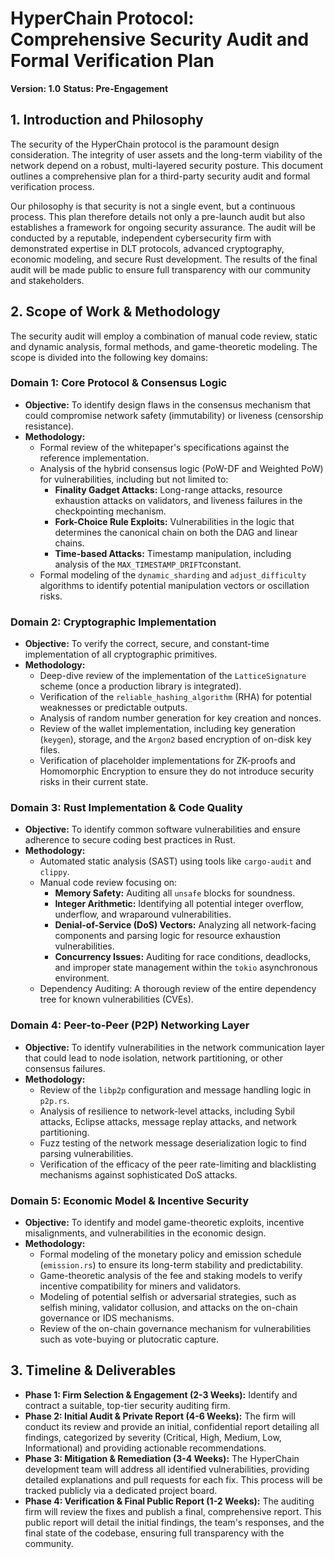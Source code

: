 # **HyperChain Protocol: Comprehensive Security Audit and Formal Verification Plan**

**Version: 1.0** **Status: Pre-Engagement**

## **1\. Introduction and Philosophy**

The security of the HyperChain protocol is the paramount design consideration. The integrity of user assets and the long-term viability of the network depend on a robust, multi-layered security posture. This document outlines a comprehensive plan for a third-party security audit and formal verification process.

Our philosophy is that security is not a single event, but a continuous process. This plan therefore details not only a pre-launch audit but also establishes a framework for ongoing security assurance. The audit will be conducted by a reputable, independent cybersecurity firm with demonstrated expertise in DLT protocols, advanced cryptography, economic modeling, and secure Rust development. The results of the final audit will be made public to ensure full transparency with our community and stakeholders.

## **2\. Scope of Work & Methodology**

The security audit will employ a combination of manual code review, static and dynamic analysis, formal methods, and game-theoretic modeling. The scope is divided into the following key domains:

### **Domain 1: Core Protocol & Consensus Logic**

* **Objective:** To identify design flaws in the consensus mechanism that could compromise network safety (immutability) or liveness (censorship resistance).  
* **Methodology:**  
  * Formal review of the whitepaper's specifications against the reference implementation.  
  * Analysis of the hybrid consensus logic (PoW-DF and Weighted PoW) for vulnerabilities, including but not limited to:  
    * **Finality Gadget Attacks:** Long-range attacks, resource exhaustion attacks on validators, and liveness failures in the checkpointing mechanism.  
    * **Fork-Choice Rule Exploits:** Vulnerabilities in the logic that determines the canonical chain on both the DAG and linear chains.  
    * **Time-based Attacks:** Timestamp manipulation, including analysis of the `MAX_TIMESTAMP_DRIFT`constant.  
  * Formal modeling of the `dynamic_sharding` and `adjust_difficulty` algorithms to identify potential manipulation vectors or oscillation risks.

### **Domain 2: Cryptographic Implementation**

* **Objective:** To verify the correct, secure, and constant-time implementation of all cryptographic primitives.  
* **Methodology:**  
  * Deep-dive review of the implementation of the `LatticeSignature` scheme (once a production library is integrated).  
  * Verification of the `reliable_hashing_algorithm` (RHA) for potential weaknesses or predictable outputs.  
  * Analysis of random number generation for key creation and nonces.  
  * Review of the wallet implementation, including key generation (`keygen`), storage, and the `Argon2` based encryption of on-disk key files.  
  * Verification of placeholder implementations for ZK-proofs and Homomorphic Encryption to ensure they do not introduce security risks in their current state.

### **Domain 3: Rust Implementation & Code Quality**

* **Objective:** To identify common software vulnerabilities and ensure adherence to secure coding best practices in Rust.  
* **Methodology:**  
  * Automated static analysis (SAST) using tools like `cargo-audit` and `clippy`.  
  * Manual code review focusing on:  
    * **Memory Safety:** Auditing all `unsafe` blocks for soundness.  
    * **Integer Arithmetic:** Identifying all potential integer overflow, underflow, and wraparound vulnerabilities.  
    * **Denial-of-Service (DoS) Vectors:** Analyzing all network-facing components and parsing logic for resource exhaustion vulnerabilities.  
    * **Concurrency Issues:** Auditing for race conditions, deadlocks, and improper state management within the `tokio` asynchronous environment.  
  * Dependency Auditing: A thorough review of the entire dependency tree for known vulnerabilities (CVEs).

### **Domain 4: Peer-to-Peer (P2P) Networking Layer**

* **Objective:** To identify vulnerabilities in the network communication layer that could lead to node isolation, network partitioning, or other consensus failures.  
* **Methodology:**  
  * Review of the `libp2p` configuration and message handling logic in `p2p.rs`.  
  * Analysis of resilience to network-level attacks, including Sybil attacks, Eclipse attacks, message replay attacks, and network partitioning.  
  * Fuzz testing of the network message deserialization logic to find parsing vulnerabilities.  
  * Verification of the efficacy of the peer rate-limiting and blacklisting mechanisms against sophisticated DoS attacks.

### **Domain 5: Economic Model & Incentive Security**

* **Objective:** To identify and model game-theoretic exploits, incentive misalignments, and vulnerabilities in the economic design.  
* **Methodology:**  
  * Formal modeling of the monetary policy and emission schedule (`emission.rs`) to ensure its long-term stability and predictability.  
  * Game-theoretic analysis of the fee and staking models to verify incentive compatibility for miners and validators.  
  * Modeling of potential selfish or adversarial strategies, such as selfish mining, validator collusion, and attacks on the on-chain governance or IDS mechanisms.  
  * Review of the on-chain governance mechanism for vulnerabilities such as vote-buying or plutocratic capture.

## **3\. Timeline & Deliverables**

* **Phase 1: Firm Selection & Engagement (2-3 Weeks):** Identify and contract a suitable, top-tier security auditing firm.  
* **Phase 2: Initial Audit & Private Report (4-6 Weeks):** The firm will conduct its review and provide an initial, confidential report detailing all findings, categorized by severity (Critical, High, Medium, Low, Informational) and providing actionable recommendations.  
* **Phase 3: Mitigation & Remediation (3-4 Weeks):** The HyperChain development team will address all identified vulnerabilities, providing detailed explanations and pull requests for each fix. This process will be tracked publicly via a dedicated project board.  
* **Phase 4: Verification & Final Public Report (1-2 Weeks):** The auditing firm will review the fixes and publish a final, comprehensive report. This public report will detail the initial findings, the team's responses, and the final state of the codebase, ensuring full transparency with the community.